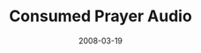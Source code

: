 ---
layout: music 
title: "Consumed Prayer Audio"
date: 2008-03-19 
description: "This is a greatly condensed version of the Consumed Prayer Experience audio. It is about twenty minutes long and is designed to help you engage with God on your commute, while you work out, on a walk, or whenever you'd like."
audio: "http://s3.amazonaws.com/crossroads-media/music/audio/consumedprayer.mp3"
audio-duration: "20:30"
src: "http://s3.amazonaws.com/crossroads-media/images/DefaultVideoImage.jpg"
---